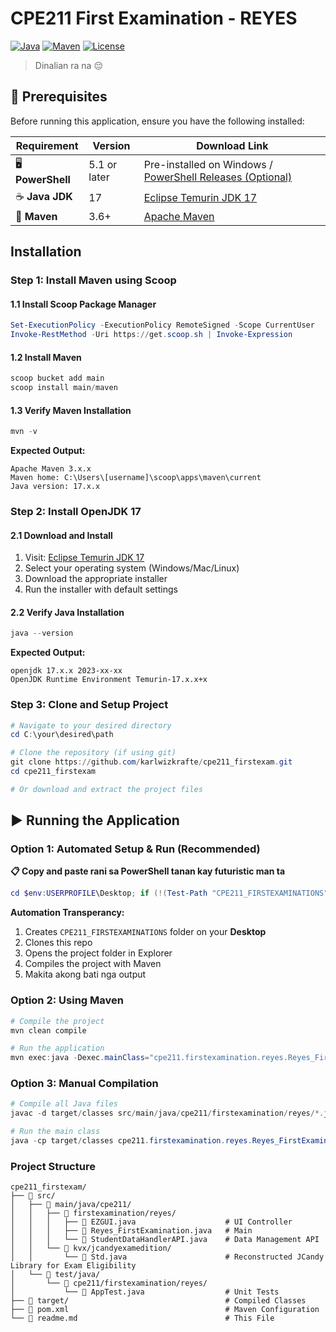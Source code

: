 # CPE211 First Examination - REYES

[![Java](https://img.shields.io/badge/Java-17-orange.svg)](https://adoptium.net/temurin/releases/)
[![Maven](https://img.shields.io/badge/Maven-3.x-blue.svg)](https://maven.apache.org/)
[![License](https://img.shields.io/badge/License-Educational-green.svg)](https://umindanao.edu.ph/)

> Dinalian ra na 😔

## 🔧 Prerequisites

Before running this application, ensure you have the following installed:

| Requirement | Version | Download Link |
|-------------|---------|---------------|
| 🖥️ **PowerShell** | 5.1 or later | Pre-installed on Windows / [PowerShell Releases (Optional)](https://github.com/PowerShell/PowerShell/releases)|
| ☕ **Java JDK** | 17 | [Eclipse Temurin JDK 17](https://adoptium.net/temurin/releases/?version=17) |
| 🔨 **Maven** | 3.6+ | [Apache Maven](https://maven.apache.org/download.cgi) |

## Installation

### Step 1: Install Maven using Scoop

#### 1.1 Install Scoop Package Manager
```powershell
Set-ExecutionPolicy -ExecutionPolicy RemoteSigned -Scope CurrentUser
Invoke-RestMethod -Uri https://get.scoop.sh | Invoke-Expression
```

#### 1.2 Install Maven
```powershell
scoop bucket add main
scoop install main/maven
```

#### 1.3 Verify Maven Installation
```powershell
mvn -v
```
**Expected Output:**
```
Apache Maven 3.x.x
Maven home: C:\Users\[username]\scoop\apps\maven\current
Java version: 17.x.x
```

### Step 2: Install OpenJDK 17

#### 2.1 Download and Install
1. Visit: [Eclipse Temurin JDK 17](https://adoptium.net/temurin/releases/?version=17)
2. Select your operating system (Windows/Mac/Linux)
3. Download the appropriate installer
4. Run the installer with default settings

#### 2.2 Verify Java Installation
```powershell
java --version
```
**Expected Output:**
```
openjdk 17.x.x 2023-xx-xx
OpenJDK Runtime Environment Temurin-17.x.x+x
```

### Step 3: Clone and Setup Project

```powershell
# Navigate to your desired directory
cd C:\your\desired\path

# Clone the repository (if using git)
git clone https://github.com/karlwizkrafte/cpe211_firstexam.git
cd cpe211_firstexam

# Or download and extract the project files
```

## ▶️ Running the Application

### Option 1: Automated Setup & Run (Recommended)

**📋 Copy and paste rani sa PowerShell tanan kay futuristic man ta**

```powershell
cd $env:USERPROFILE\Desktop; if (!(Test-Path "CPE211_FIRSTEXAMINATIONS")) { mkdir CPE211_FIRSTEXAMINATIONS }; cd CPE211_FIRSTEXAMINATIONS; if (Test-Path "Reyes_FirstExamination") { Remove-Item "Reyes_FirstExamination" -Recurse -Force }; git clone https://github.com/karlwizkrafte/Reyes_FirstExamination.git; cd Reyes_FirstExamination; explorer .; mvn clean compile; mvn exec:java `"-Dexec.mainClass=cpe211.firstexamination.reyes.Reyes_FirstExamination`"
```

**Automation Transperancy:**
1. Creates `CPE211_FIRSTEXAMINATIONS` folder on your **Desktop**
2. Clones this repo
3. Opens the project folder in Explorer
4. Compiles the project with Maven
5. Makita akong bati nga output

### Option 2: Using Maven

```powershell
# Compile the project
mvn clean compile

# Run the application
mvn exec:java -Dexec.mainClass="cpe211.firstexamination.reyes.Reyes_FirstExamination"
```

### Option 3: Manual Compilation

```powershell
# Compile all Java files
javac -d target/classes src/main/java/cpe211/firstexamination/reyes/*.java src/main/java/cpe211/kvx/jcandyexamedition/*.java

# Run the main class
java -cp target/classes cpe211.firstexamination.reyes.Reyes_FirstExamination
```

### Project Structure
```
cpe211_firstexam/
├── 📁 src/
│   ├── 📁 main/java/cpe211/
│   │   ├── 📁 firstexamination/reyes/
│   │   │   ├── 📄 EZGUI.java                    # UI Controller
│   │   │   ├── 📄 Reyes_FirstExamination.java   # Main
│   │   │   └── 📄 StudentDataHandlerAPI.java    # Data Management API
│   │   └── 📁 kvx/jcandyexamedition/
│   │       └── 📄 Std.java                      # Reconstructed JCandy Library for Exam Eligibility 
│   └── 📁 test/java/
│       └── 📁 cpe211/firstexamination/reyes/
│           └── 📄 AppTest.java                  # Unit Tests
├── 📁 target/                                   # Compiled Classes
├── 📄 pom.xml                                   # Maven Configuration
└── 📄 readme.md                                 # This File
```